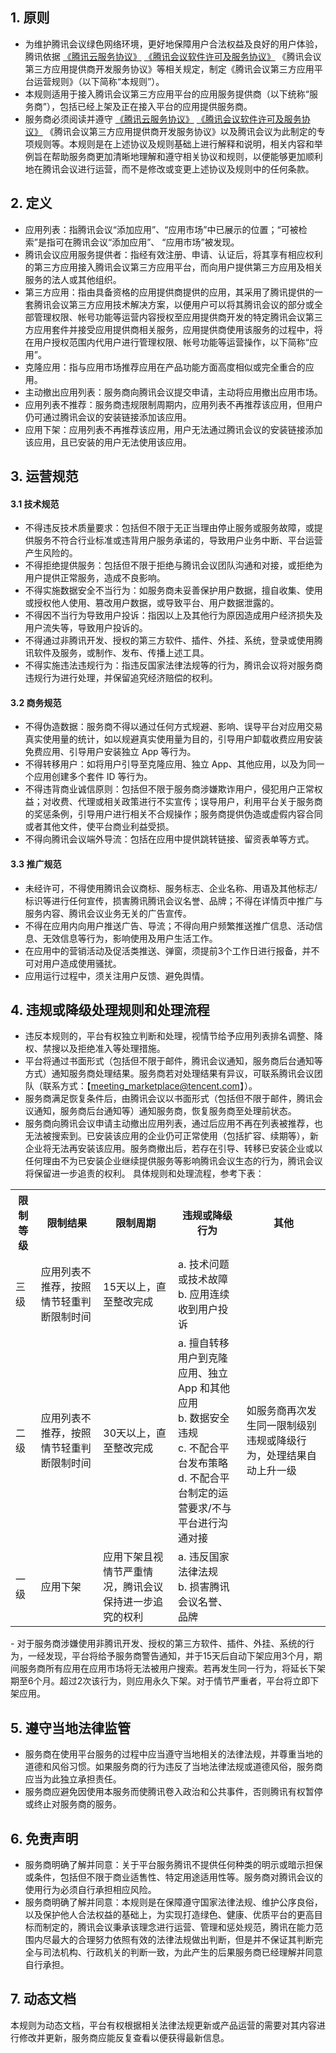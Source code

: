 ## 1. 原则
- 为维护腾讯会议绿色网络环境，更好地保障用户合法权益及良好的用户体验，腾讯依据 [《腾讯云服务协议》](https://cloud.tencent.com/document/product/301/1967) [《腾讯会议软件许可及服务协议》](https://rule.tencent.com/rule/preview/ab9ea528-0bf1-47b3-a8c3-f001b98912e2) 《腾讯会议第三方应用提供商开发服务协议》等相关规定，制定《腾讯会议第三方应用平台运营规则》（以下简称“本规则”）。
- 本规则适用于接入腾讯会议第三方应用平台的应用服务提供商（以下统称“服务商”），包括已经上架及正在接入平台的应用提供服务商。
- 服务商必须阅读并遵守 [《腾讯云服务协议》](https://cloud.tencent.com/document/product/301/1967) [《腾讯会议软件许可及服务协议》](https://rule.tencent.com/rule/preview/ab9ea528-0bf1-47b3-a8c3-f001b98912e2) 《腾讯会议第三方应用提供商开发服务协议》以及腾讯会议为此制定的专项规则等。本规则是在上述协议及规则基础上进行解释和说明，相关内容和举例旨在帮助服务商更加清晰地理解和遵守相关协议和规则，以便能够更加顺利地在腾讯会议进行运营，而不是修改或变更上述协议及规则中的任何条款。



## 2. 定义
- 应用列表：指腾讯会议“添加应用”、“应用市场”中已展示的位置；“可被检索”是指可在腾讯会议“添加应用”、 “应用市场”被发现。
- 腾讯会议应用服务提供者：指经有效注册、申请、认证后，将其享有相应权利的第三方应用接入腾讯会议第三方应用平台，而向用户提供第三方应用及相关服务的法人或其他组织。
- 第三方应用：指由具备资格的应用提供商提供的应用，其采用了腾讯提供的一套腾讯会议第三方应用技术解决方案，以便用户可以将其腾讯会议的部分或全部管理权限、帐号功能等运营内容授权至应用提供商开发的特定腾讯会议第三方应用套件并接受应用提供商相关服务，应用提供商使用该服务的过程中，将在用户授权范围内代用户进行管理权限、帐号功能等运营操作，以下简称“应用”。
- 克隆应用：指与应用市场推荐应用在产品功能方面高度相似或完全重合的应用。
- 主动撤出应用列表：服务商向腾讯会议提交申请，主动将应用撤出应用市场。
- 应用列表不推荐：服务商违规限制周期内，应用列表不再推荐该应用，但用户仍可通过腾讯会议的安装链接添加该应用。
- 应用下架：应用列表不再推荐该应用，用户无法通过腾讯会议的安装链接添加该应用，且已安装的用户无法使用该应用。

## 3. 运营规范
#### 3.1 技术规范
- 不得违反技术质量要求：包括但不限于无正当理由停止服务或服务故障，或提供服务不符合行业标准或违背用户服务承诺的，导致用户业务中断、平台运营产生风险的。
- 不得拒绝提供服务：包括但不限于拒绝与腾讯会议团队沟通和对接，或拒绝为用户提供正常服务，造成不良影响。
- 不得实施数据安全不当行为：如服务商未妥善保护用户数据，擅自收集、使用或授权他人使用、篡改用户数据，或导致平台、用户数据泄露的。
- 不得因不当行为导致用户投诉：指因以上及其他行为原因造成用户经济损失及用户流失等，导致用户投诉的。
- 不得通过非腾讯开发、授权的第三方软件、插件、外挂、系统，登录或使用腾讯软件及服务，或制作、发布、传播上述工具。
- 不得实施违法违规行为：指违反国家法律法规等的行为，腾讯会议将对服务商违规行为进行处理，并保留追究经济赔偿的权利。

#### 3.2 商务规范
- 不得伪造数据：服务商不得以通过任何方式规避、影响、误导平台对应用交易真实使用量的统计，如以规避真实使用量为目的，引导用户卸载收费应用安装免费应用、引导用户安装独立 App 等行为。
- 不得转移用户：如将用户引导至克隆应用、独立 App、其他应用，以及为同一个应用创建多个套件 ID 等行为。
- 不得违背商业诚信原则：包括但不限于服务商涉嫌欺诈用户，侵犯用户正常权益；对收费、代理或相关政策进行不实宣传；误导用户，利用平台关于服务商的奖惩条例，引导用户进行相关不合规操作；服务商提供伪造或虚假内容合同或者其他文件，使平台商业利益受损。
- 不得向腾讯会议端外导流：包括在应用中提供跳转链接、留资表单等方式。

#### 3.3 推广规范
- 未经许可，不得使用腾讯会议商标、服务标志、企业名称、用语及其他标志/标识等进行任何宣传，损害腾讯腾讯会议名誉、品牌；不得在详情页中推广与服务内容、腾讯会议业务无关的广告宣传。
- 不得在应用内向用户推送广告、导流；不得向用户频繁推送推广信息、活动信息、无效信息等行为，影响使用及用户生活工作。
- 在应用中的营销活动及促活类推送、弹窗，须提前3个工作日进行报备，并不可对用户造成使用骚扰。
- 应用运行过程中，须关注用户反馈、避免舆情。

## 4. 违规或降级处理规则和处理流程
- 违反本规则的，平台有权独立判断和处理，视情节给予应用列表排名调整、降权、禁搜以及拒绝准入等处理措施。
- 平台将通过书面形式（包括但不限于邮件，腾讯会议通知，服务商后台通知等方式）通知服务商处理结果。服务商若对处理结果有异议，可联系腾讯会议团队（联系方式：【meeting_marketplace@tencent.com】）。
- 服务商满足恢复条件后，由腾讯会议以书面形式（包括但不限于邮件，腾讯会议通知，服务商后台通知等）通知服务商，恢复服务商至处理前状态。
- 服务商向腾讯会议申请主动撤出应用列表，通过后应用不再在列表被推荐，也无法被搜索到。已安装该应用的企业仍可正常使用（包括扩容、续期等），新企业将无法再安装该应用。服务商撤出后，若存在引导、转移已安装企业或以任何理由不为已安装企业继续提供服务等影响腾讯会议生态的行为，腾讯会议将保留进一步追责的权利。
具体规则和处理流程，参考下表：
<table>
   <tr>
      <th width="0%" >限制等级</td>
      <th width="0%" >限制结果</td>
      <th width="0%" >限制周期</td>
      <th width="0%" >违规或降级行为</td>
	  <th width="0%" >其他</td>
   </tr>
   <tr>
      <td>三级</td>
      <td>应用列表不推荐，按照情节轻重判断限制时间</td>
      <td>15天以上，直至整改完成</td>
      <td>a. 技术问题或技术故障<br>b. 应用连续收到用户投诉</td>
	  <td rowspan='3'>如服务商再次发生同一限制级别违规或降级行为，处理结果自动上升一级</td>
   </tr>
   <tr>
      <td>二级</td>
      <td>应用列表不推荐，按照情节轻重判断限制时间 </td>
      <td>30天以上，直至整改完成</td>
      <td>a. 擅自转移用户到克隆应用、独立 App 和其他应用 <br>b. 数据安全违规 <br>c. 不配合平台发布策略 <br>d. 不配合平台制定的运营要求/不与平台进行沟通对接</td>
   </tr>
   <tr>
      <td>一级</td>
      <td>应用下架</td>
      <td>应用下架且视情节严重情况，腾讯会议保持进一步追究的权利</td>
      <td>a. 违反国家法律法规 <br>b. 损害腾讯会议名誉、品牌</td>
   </tr>
</table>
- 对于服务商涉嫌使用非腾讯开发、授权的第三方软件、插件、外挂、系统的行为，一经发现，平台将给予服务商警告通知，并于15天后自动下架应用3个月，期间服务商所有应用在应用市场将无法被用户搜索。若再发生同一行为，将延长下架期至6个月。超过2次该行为，则应用永久下架。对于情节严重者，平台将立即下架应用。

## 5. 遵守当地法律监管
- 服务商在使用平台服务的过程中应当遵守当地相关的法律法规，并尊重当地的道德和风俗习惯。如果服务商的行为违反了当地法律法规或道德风俗，服务商应当为此独立承担责任。
- 服务商应避免因使用本服务而使腾讯卷入政治和公共事件，否则腾讯有权暂停或终止对服务商的服务。

## 6. 免责声明
- 服务商明确了解并同意：关于平台服务腾讯不提供任何种类的明示或暗示担保或条件，包括但不限于商业适售性、特定用途适用性等。服务商对腾讯会议的使用行为必须自行承担相应风险。
- 服务商明确了解并同意：本规则是在保障遵守国家法律法规、维护公序良俗，以及保护他人合法权益的基础上，为实现打造绿色、健康、优质平台的更高目标而制定的，腾讯会议秉承该理念进行运营、管理和惩处规范，腾讯在能力范围内尽最大的合理努力依照有效的法律法规做出判断，但是并不保证其判断完全与司法机构、行政机关的判断一致，为此产生的后果服务商已经理解并同意自行承担。

## 7. 动态文档
本规则为动态文档，平台有权根据相关法律法规更新或产品运营的需要对其内容进行修改并更新，服务商应能反复查看以便获得最新信息。
